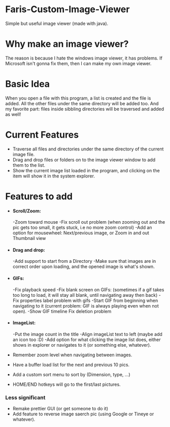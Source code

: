 # Faris-Custom-Image-Viewer
Simple but useful image viewer (made with java).

# Why make an image viewer?
The reason is because I hate the windows image viewer, it has problems. If Microsoft isn't gonna fix them, then I can make my own image viewer.

# Basic Idea
When you open a file with this program, a list is created and the file is added. All the other files under the same directory will be added too. And my favorite part: files inside sibbling directories will be traversed and added as well!

# Current Features
- Traverse all files and directories under the same directory of the current image file.
- Drag and drop files or folders on to the image viewer window to add them to the list.
- Show the current image list loaded in the program, and clicking on the item will show it in the system explorer.




# Features to add
- #### Scroll/Zoom:
	-Zoom toward mouse
	-Fix scroll out problem (when zooming out and the pic gets too small, it gets stuck, i.e no more zoom control)
	-Add an option for mousewheel: Next/previous image, or Zoom in and out
Thumbnail view
- #### Drag and drop:
	-Add support to start from a Directory
	-Make sure that images are in correct order upon loading, and the opened image is what's shown.
	 
- #### GIFs:
	-Fix playback speed
	-Fix blank screen on GIFs: (sometimes if a gif takes too long to load, it will stay all blank, until navigating away then back)
	-Fix properties label problem with gifs
	-Start GIF from beginning when navigating to it (current problem: GIF is always playing even when not open).
	-Show GIF timeline
Fix deletion problem
- #### ImageList:
	-Put the image count in the title
	-Align imageList text to left (maybe add an icon too :D)
	-Add option for what clicking the image list does, either shows in explorer or navigates to it (or something else, whatever).
- Remember zoom level when navigating between images.
- Have a buffer load list for the next and previous 10 pics.
- Add a custom sort menu to sort by (Dimension, type, …)
- HOME/END hotkeys will go to the first/last pictures.

### Less significant
- Remake prettier GUI (or get someone to do it)
- Add feature to reverse image saerch pic (using Google or Tineye or whatever).


